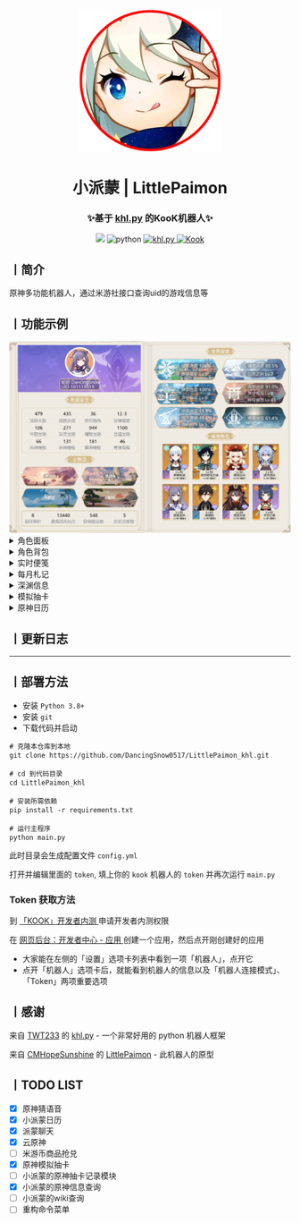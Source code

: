 <p align="center">
  <a href="https://github.com/DancingSnow0517/LittlePaimon_khl"><img src="imgs/logo.png" width="256" height="256"></a>
</p>
<h1 align="center">
  小派蒙 | LittlePaimon
</h1>
<h3 align="center">
  ✨基于 <a href="https://github.com/TWT233/khl.py" target="_blank">khl.py</a> 的KooK机器人✨
</h3>
<p align="center">
  <a href="https://cdn.jsdelivr.net/gh/DancingSnow0517/LittlePaimon_khl@master/LICENSE"><img src="https://img.shields.io/github/license/DancingSnow0517/LittlePaimon_khl"></a>
  <img src="https://img.shields.io/badge/Python-3.8+-yellow" alt="python">
  <a href="https://github.com/TWT233/khl.py">
    <img src="https://img.shields.io/badge/khl.py-0.2.16-brightgreen" alt="khl.py">
  </a>
  <a href="https://kook.top/s69UmB">
    <img src="https://img.shields.io/badge/KooK%E9%A2%91%E9%81%93%E4%BA%A4%E6%B5%81-%E5%B0%8F%E6%B4%BE%E8%92%99-ff69b4" alt="Kook">
  </a>
</p>

## 丨简介

原神多功能机器人，通过米游社接口查询uid的游戏信息等

## 丨功能示例

<img src="imgs/player_card.png" alt="ys">

<details>
<summary>角色面板</summary>
<img src="imgs/role_card.png">
</details>
<details>
<summary>角色背包</summary>
<img src="imgs/char_card.png">
</details>
<details>
<summary>实时便笺</summary>
<img src="imgs/note.png">
</details>
<details>
<summary>每月札记</summary>
<img src="imgs/month.png">
</details>
<details>
<summary>深渊信息</summary>
<img src="imgs/abyss.png">
</details>
<details>
<summary>模拟抽卡</summary>
<img src="imgs/gacha.png">
</details>
<details>
<summary>原神日历</summary>
<img src="imgs/calendar.png">
</details>

## 丨更新日志

---

## 丨部署方法

+ 安装 `Python 3.8+`
+ 安装 `git`
+ 下载代码并启动
```
# 克隆本仓库到本地
git clone https://github.com/DancingSnow0517/LittlePaimon_khl.git

# cd 到代码目录
cd LittlePaimon_khl

# 安装所需依赖
pip install -r requirements.txt

# 运行主程序
python main.py
```

此时目录会生成配置文件 `config.yml`

打开并编辑里面的 `token`, 填上你的 `kook` 机器人的 `token` 并再次运行 `main.py`

### Token 获取方法

到 [「KOOK」开发者内测 ](https://kaihei.co/RzFIH8) 申请开发者内测权限

在 [网页后台：开发者中心 - 应用 ](https://developer.kaiheila.cn/app/index) 创建一个应用，然后点开刚创建好的应用
  - 大家能在左侧的「设置」选项卡列表中看到一项「机器人」，点开它
  - 点开「机器人」选项卡后，就能看到机器人的信息以及「机器人连接模式」、「Token」两项重要选项
## 丨感谢

来自 [TWT233](https://github.com/TWT233) 的 [khl.py](https://github.com/TWT233/khl.py) - 一个非常好用的 python 机器人框架

来自 [CMHopeSunshine](https://github.com/CMHopeSunshine) 的 [LittlePaimon](https://github.com/CMHopeSunshine/LittlePaimon) - 此机器人的原型

## 丨TODO LIST

- [X] 原神猜语音
- [X] 小派蒙日历
- [X] 派蒙聊天
- [X] 云原神
- [ ] 米游币商品抢兑
- [X] 原神模拟抽卡
- [ ] 小派蒙的原神抽卡记录模块
- [X] 小派蒙的原神信息查询
- [ ] 小派蒙的wiki查询
- [ ] 重构命令菜单
